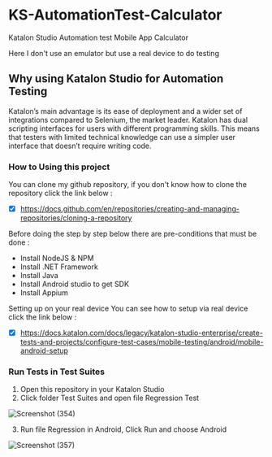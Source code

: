 # KS-AutomationTest-Calculator
Katalon Studio Automation test Mobile App Calculator

Here I don't use an emulator but use a real device to do testing

## Why using Katalon Studio for Automation Testing
Katalon’s main advantage is its ease of deployment and a wider set of integrations compared to Selenium, the market leader. Katalon has dual scripting interfaces for users with different programming skills. This means that testers with limited technical knowledge can use a simpler user interface that doesn’t require writing code.

### How to Using this project
You can clone my github repository, if you don't know how to clone the repository click the link below :
- [x] https://docs.github.com/en/repositories/creating-and-managing-repositories/cloning-a-repository

Before doing the step by step below there are pre-conditions that must be done :
- Install NodeJS & NPM
- Install .NET Framework
- Install Java
- Install Android studio to get SDK
- Install Appium

Setting up on your real device
You can see how to setup via real device click the link below :
- [x] https://docs.katalon.com/docs/legacy/katalon-studio-enterprise/create-tests-and-projects/configure-test-cases/mobile-testing/android/mobile-android-setup

### Run Tests in Test Suites
1. Open this repository in your Katalon Studio
2. Click folder Test Suites and open file Regression Test

![Screenshot (354)](https://user-images.githubusercontent.com/80143004/194079703-9ea62168-1b88-492e-b0a9-1f9e0c14bb91.png)

3. Run file Regression in Android, Click Run and choose Android

![Screenshot (357)](https://user-images.githubusercontent.com/80143004/194080241-76217433-669e-441d-b6d2-1f8a6a092537.png)
